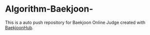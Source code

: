 # Algorithm-Baekjoon-
This is a auto push repository for Baekjoon Online Judge created with [BaekjoonHub](https://github.com/BaekjoonHub/BaekjoonHub).
